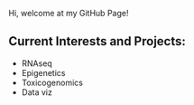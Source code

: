 
Hi, welcome at my GitHub Page!

## Current Interests and Projects:

- RNAseq
- Epigenetics
- Toxicogenomics
- Data viz
